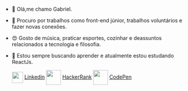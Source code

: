 - 👋 Olá,me chamo Gabriel.
- 👀 Procuro por trabalhos como front-end júnior, trabalhos voluntários e fazer novas conexões.
-  :heart_eyes: Gosto de música, praticar esportes, cozinhar e deassuntos relacionados a tecnologia e filosofia.
- 🌱 Estou sempre buscando aprender e atualmente estou estudando ReactJs.

  <img align='center' src='https://cdn3.iconfinder.com/data/icons/social-media-black-white-2/512/BW_Linkedin_glyph_svg-64.png' width=30, heigth=10 />
  <a href='https://www.linkedin.com/in/gabriel-baldez-ab7140257/ align='center'>Linkedin</a>
  <img align='center' src='https://cdn3.iconfinder.com/data/icons/font-awesome-brands/512/hackerrank-64.png' width=40, heigth=20 />
  <a align='center' href='https://www.hackerrank.com/gabrielbaldez7'>HackerRank</a>
  <img align='center' src='https://cdn2.iconfinder.com/data/icons/social-icons-33/128/Codepen-512.png' width=40, heigth=20 />
  <a align='center' href='https://codepen.io/baldezg'>CodePen</a>
 
